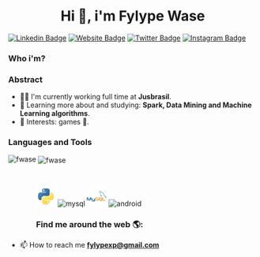 <h1 align="center">Hi 👋, i'm Fylype Wase</h1>

[![Linkedin Badge](https://img.shields.io/badge/-LinkedIn-0e76a8?style=flat-square&logo=Linkedin&logoColor=white)](https://www.linkedin.com/in/fylypewase/)
[![Website Badge](https://img.shields.io/badge/Website-3b5998?style=flat-square&logo=google-chrome&logoColor=white)](https://github.com/fwase/)
[![Twitter Badge](https://img.shields.io/badge/-Twitter-00acee?style=flat-square&logo=Twitter&logoColor=white)](https://twitter.com/fylypewcl/)
[![Instagram Badge](https://img.shields.io/badge/-Instagram-e4405f?style=flat-square&logo=Instagram&logoColor=white)](https://www.instagram.com/fylypewase/)

### Who i'm?

### Abstract

- 👨‍💻 I'm currently working full time at **Jusbrasil**.
- 🌱 Learning more about and studying: **Spark, Data Mining and Machine Learning algorithms**.
- 💙 Interests: games 👾.

### Languages and Tools
<p><img align="left" height="140" src="https://github-readme-stats.vercel.app/api/top-langs/?username=fwase&layout=compact&hide=html" alt="fwase" /></p>
<p>&nbsp;<img align="center" height="165" src="https://github-readme-stats.vercel.app/api?username=fwase&show_icons=true&count_private=true" alt="fwase" /></p>
<br>

<p align="left">
  <img src="https://raw.githubusercontent.com/devicons/devicon/master/icons/python/python-original.svg" alt="python" width="40" height="40"/>
  <img src="https://spark.apache.org/images/spark-logo-trademark.png" alt="mysql" width="80" height="40"/>
  <img src="https://raw.githubusercontent.com/devicons/devicon/40cd6bc89a299dc50ac289f8e3b071d0dff49d9c/icons/mysql/mysql-original-wordmark.svg" alt="mysql" width="40" height="40"/>
  <img src="https://devicons.github.io/devicon/devicon.git/icons/android/android-original-wordmark.svg" alt="android" width="40" height="40"/>
</p>

### Find me around the web 🌎:

- 📫 How to reach me **fylypexp@gmail.com**

<!--
**fwase/fwase** is a ✨ _special_ ✨ repository because its `README.md` (this file) appears on your GitHub profile.

Here are some ideas to get you started:

- 🔭 I’m currently working on ...
- 🌱 I’m currently learning ...
- 👯 I’m looking to collaborate on ...
- 🤔 I’m looking for help with ...
- 💬 Ask me about ...
- 📫 How to reach me: ...
- 😄 Pronouns: ...
- ⚡ Fun fact: ...
- 🐦 Following me on <a href="https://twitter.com/fylypewcl/">Twitter</a>.
-->
